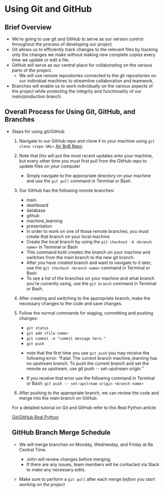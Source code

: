 # Using Git and GitHub

## Brief Overview

- We're going to use git and GitHub to serve as our version control throughout the process of developing our project. 
- Git allows us to efficiently track changes to the relevant files by tracking only the changes we make without making new complete copies every time we update or edit a file.
- GitHub will serve as our central place for collaborating on the various parts of the project. 
	- We will use remote repositories connected to the git repositories on our individual machines to streamline collaboration and teamwork.
- Branches will enable us to work individually on the various aspects of the project while protecting the integrity and functionality of our main/production branch.

## Overall Process for Using Git, GitHub, and Branches

- Steps for using git/GitHub
	1. Navigate to our GitHub repo and clone it to your machine using `git clone <repo URL>`
	[Air BnB Repo](https://github.com/jwcomp4/airbnb_rental)

	2. Note that this will put the most recent updates onto your machine, but every other time you must first pull from the GitHub repo to update files on your computer
		- Simply navigate to the apporpriate directory on your machine and use the `git pull` command in Terminal or Bash.

	3. Our GitHub has the following remote branches:
		- main
		- dashboard
		- database
		- github
		- machine_learning
		- presentation 

		* In order to work on one of those remote branches, you must create that branch on your local machine
		* Create the local branch by using the `git checkout -b <branch name>` in Terminal or Bash
		* This command both creates the branch on your machine and switches from the main branch to the new git branch.
		* After you have created branch and want to navigate to it later, use the `git checkout <branch name>` command in Terminal or Bash
		* To see a list of the branches on your machine and what branch you're currently using, use the `git branch` command in Terminal or Bash.

	4. After creating and switching to the appropriate branch, make the necessary changes to the code and save changes. 

	5. Follow the normal commands for staging, committing and pushing changes:
		- `git status`
		- `git add <file name>`
		- `git commit -m "commit message here."`
		- `git push`

		* note that the first time you use `git push` you may receive the following error: “Fatal: The current branch machine_learning has no upstream branch. To push the current branch and set the remote as upstream, use git push -- set-upstream origin <branch name>”

		* If you receive that error use the following command in Terminal or Bash: `git push -- set-upstream origin <branch name>`

	6. After pushing to the appropriate branch, we can review the code and merge into the main branch on GitHub.

	For a detailed tutorial on Git and GitHub refer to this Real Python article:

	[Git/GitHub Real Python](https://realpython.com/python-git-github-intro/)

	## GitHub Branch Merge Schedule


	- We will merge branches on Monday, Wednesday, and Friday at 8a Central Time.
	
		* John will review changes before merging.
		* If there are any issues, team members will be contacted via Slack to make any necessary edits.

	- Make sure to perform a `git pull` after each merge *before you start working on the project*